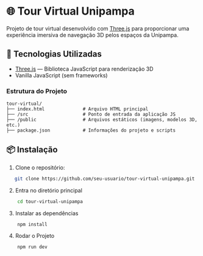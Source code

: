 # 🌐 Tour Virtual Unipampa

Projeto de tour virtual desenvolvido com  [Three.js](https://threejs.org/) para proporcionar uma experiência imersiva de navegação 3D pelos espaços da Unipampa.

## 🚀 Tecnologias Utilizadas
- [Three.js](https://threejs.org/) — Biblioteca JavaScript para renderização 3D
- Vanilla JavaScript (sem frameworks)

### Estrutura do Projeto

```
tour-virtual/
├── index.html              # Arquivo HTML principal
├── /src                    # Ponto de entrada da aplicação JS
├── /public                 # Arquivos estáticos (imagens, modelos 3D, etc.)
├── package.json            # Informações do projeto e scripts
```

## 📦 Instalação

1. Clone o repositório:

```bash
   git clone https://github.com/seu-usuario/tour-virtual-unipampa.git
```

2. Entra no diretório principal 
```bash
    cd tour-virtual-unipampa
```

3. Instalar as dependências

```bash
    npm install
```

4. Rodar o Projeto

```bash
    npm run dev
```
